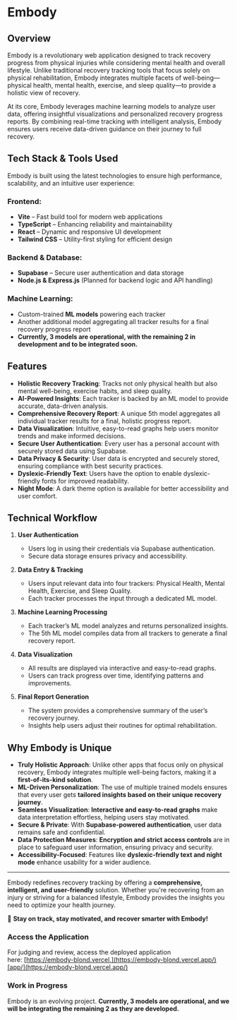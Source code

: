 # Embody

## Overview

Embody is a revolutionary web application designed to track recovery progress from physical injuries while considering mental health and overall lifestyle. Unlike traditional recovery tracking tools that focus solely on physical rehabilitation, Embody integrates multiple facets of well-being—physical health, mental health, exercise, and sleep quality—to provide a holistic view of recovery.

At its core, Embody leverages machine learning models to analyze user data, offering insightful visualizations and personalized recovery progress reports. By combining real-time tracking with intelligent analysis, Embody ensures users receive data-driven guidance on their journey to full recovery.

## Tech Stack & Tools Used

Embody is built using the latest technologies to ensure high performance, scalability, and an intuitive user experience:

### Frontend:

- **Vite** – Fast build tool for modern web applications
- **TypeScript** – Enhancing reliability and maintainability
- **React** – Dynamic and responsive UI development
- **Tailwind CSS** – Utility-first styling for efficient design

### Backend & Database:

- **Supabase** – Secure user authentication and data storage
- **Node.js & Express.js** (Planned for backend logic and API handling)

### Machine Learning:

- Custom-trained **ML models** powering each tracker
- Another additional model aggregating all tracker results for a final recovery progress report
- **Currently, 3 models are operational, with the remaining 2 in development and to be integrated soon.**

## Features

- **Holistic Recovery Tracking**: Tracks not only physical health but also mental well-being, exercise habits, and sleep quality.
- **AI-Powered Insights**: Each tracker is backed by an ML model to provide accurate, data-driven analysis.
- **Comprehensive Recovery Report**: A unique 5th model aggregates all individual tracker results for a final, holistic progress report.
- **Data Visualization**: Intuitive, easy-to-read graphs help users monitor trends and make informed decisions.
- **Secure User Authentication**: Every user has a personal account with securely stored data using Supabase.
- **Data Privacy & Security**: User data is encrypted and securely stored, ensuring compliance with best security practices.
- **Dyslexic-Friendly Text**: Users have the option to enable dyslexic-friendly fonts for improved readability.
- **Night Mode**: A dark theme option is available for better accessibility and user comfort.

## Technical Workflow

1. **User Authentication**

   - Users log in using their credentials via Supabase authentication.
   - Secure data storage ensures privacy and accessibility.

2. **Data Entry & Tracking**

   - Users input relevant data into four trackers: Physical Health, Mental Health, Exercise, and Sleep Quality.
   - Each tracker processes the input through a dedicated ML model.

3. **Machine Learning Processing**

   - Each tracker’s ML model analyzes and returns personalized insights.
   - The 5th ML model compiles data from all trackers to generate a final recovery report.

4. **Data Visualization**

   - All results are displayed via interactive and easy-to-read graphs.
   - Users can track progress over time, identifying patterns and improvements.

5. **Final Report Generation**

   - The system provides a comprehensive summary of the user’s recovery journey.
   - Insights help users adjust their routines for optimal rehabilitation.

## Why Embody is Unique

- **Truly Holistic Approach**: Unlike other apps that focus only on physical recovery, Embody integrates multiple well-being factors, making it a **first-of-its-kind solution**.
- **ML-Driven Personalization**: The use of multiple trained models ensures that every user gets **tailored insights based on their unique recovery journey**.
- **Seamless Visualization**: **Interactive and easy-to-read graphs** make data interpretation effortless, helping users stay motivated.
- **Secure & Private**: With **Supabase-powered authentication**, user data remains safe and confidential.
- **Data Protection Measures**: **Encryption and strict access controls** are in place to safeguard user information, ensuring privacy and security.
- **Accessibility-Focused**: Features like **dyslexic-friendly text and night mode** enhance usability for a wider audience.

---

Embody redefines recovery tracking by offering a **comprehensive, intelligent, and user-friendly** solution. Whether you're recovering from an injury or striving for a balanced lifestyle, Embody provides the insights you need to optimize your health journey.

🚀 **Stay on track, stay motivated, and recover smarter with Embody!**

### Access the Application

For judging and review, access the deployed application here: [https://embody-blond.vercel.](https://embody-blond.vercel.app/)[app/](https://embody-blond.vercel.app/)

### Work in Progress

Embody is an evolving project. **Currently, 3 models are operational, and we will be integrating the remaining 2 as they are developed.**

